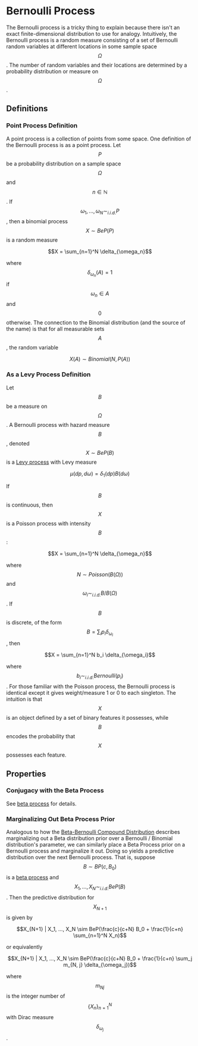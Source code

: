 # Bernoulli Process

The Bernoulli process is a tricky thing to explain because there isn't an exact
finite-dimensional distribution to use for analogy. Intuitively, the Bernoulli
process is a random measure consisting of a set of Bernoulli random variables at different locations
in some sample space $$\Omega$$. The number of random variables and their locations
are determined by a probability distribution or measure on $$\Omega$$. 

## Definitions

### Point Process Definition

A point process is a collection of points from some space. One definition of the Bernoulli
process is as a point process. Let $$P$$ be a probability distribution on a sample space $$\Omega$$
and $$n \in \mathbb{N}$$. If $$\omega_1, ..., \omega_N \sim_{i.i.d.} P$$, then a binomial process 
$$X \sim BeP(P)$$ is a random measure

$$X = \sum_{n=1}^N \delta_{\omega_n}$$

where $$\delta_{\omega_n}(A) = 1$$ if $$\omega_n \in A$$ and $$0$$ otherwise. The connection to the Binomial
distribution (and the source of the name) is that for all measurable sets $$A$$, the random variable

$$X(A) \sim Binomial(N, P(A))$$

### As a Levy Process Definition

Let $$B$$ be a measure on $$\Omega$$. A Bernoulli process with hazard measure $$B$$, denoted $$X \sim
BeP(B)$$ is a [Levy process](levy_process.md) with Levy measure

$$\mu(dp, d\omega) = \delta_1(dp) B(d\omega) $$

If $$B$$ is continuous, then $$X$$ is a Poisson process with intensity $$B$$:

$$X = \sum_{n=1}^N \delta_{\omega_n}$$

where $$N \sim Poisson(B(\Omega))$$ and $$\omega_i \sim_{i.i.d.} B/B(\Omega)$$. 
If $$B$$ is discrete, of the form $$B = \sum_i p_i \delta_{\omega_i}$$, then

$$X = \sum_{n=1}^N b_i \delta_{\omega_i}$$

where $$b_i \sim_{i.i.d.} Bernoulli(p_i)$$. For those familiar with the Poisson process,
the Bernoulli process is identical except it gives weight/measure 1 or 0 to each singleton.
The intuition is that $$X$$ is an object defined by a set of binary features it possesses,
while $$B$$ encodes the probability that $$X$$ possesses each feature.

## Properties

### Conjugacy with the Beta Process

See [beta process](beta_process.md) for details.

### Marginalizing Out Beta Process Prior

Analogous to how the [Beta-Bernoulli Compound Distribution](../probability/beta_binomial_distribution.md)
describes marginalizing out a Beta distribution prior over a Bernoulli / Binomial distribution's parameter,
we can similarly place a Beta Process prior on a Bernoulli process and marginalize it out. Doing so yields
a predictive distribution over the next Bernoulli process. That is, suppose $$B \sim BP(c, B_0)$$ is a 
[beta process](beta_process.md) and $$X_1, ..., X_N \sim_{i.i.d.} BeP(B)$$. Then the predictive distribution
for $$X_{N+1}$$ is given by

$$X_{N+1} | X_1, ..., X_N \sim BeP(\frac{c}{c+N} B_0 + \frac{1}{c+n} \sum_{n=1}^N X_n)$$

or equivalently

$$X_{N+1} | X_1, ..., X_N \sim BeP(\frac{c}{c+N} B_0 + \frac{1}{c+n} \sum_j m_{N, j} \delta_{\omega_j})$$

where $$m_{Nj}$$ is the integer number of $$\{X_n\}_{n=1}^N$$ with Dirac measure $$\delta_{\omega_j}$$. 